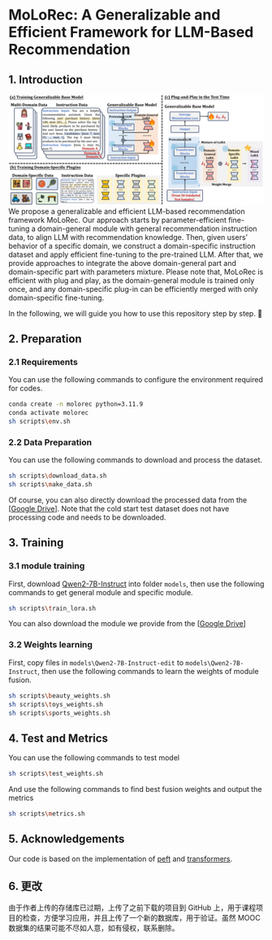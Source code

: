 # MoLoRec: A Generalizable and Efficient Framework for LLM-Based Recommendation
## 1. Introduction
![](doc/framework.png)   
We propose a generalizable and efficient LLM-based recommendation framework MoLoRec. Our approach starts by parameter-efficient fine-tuning a domain-general module with general recommendation instruction data, to align LLM with recommendation knowledge. Then, given users’ behavior of a specific domain, we construct a domain-specific instruction dataset and apply efficient fine-tuning to the pre-trained LLM. After that, we provide approaches to integrate the above domain-general part and domain-specific part with parameters mixture. Please note that, MoLoRec is efficient with plug and play, as the domain-general module is trained only once, and any domain-specific plug-in can be efficiently merged with only domain-specific fine-tuning.   

In the following, we will guide you how to use this repository step by step. 🤗
## 2. Preparation
### 2.1 Requirements
You can use the following commands to configure the environment required for codes.   
```bash
conda create -n molorec python=3.11.9  
conda activate molorec
sh scripts\env.sh
```
### 2.2 Data Preparation
You can use the following commands to download and process the dataset.    
```bash
sh scripts\download_data.sh
sh scripts\make_data.sh
```
Of course, you can also directly download the processed data from the [[Google Drive](https://drive.google.com/file/d/1T1MQiVnTOSnx19jKIH9IfFWrYotEk1ZB/view?usp=sharing)]. Note that the cold start test dataset does not have processing code and needs to be downloaded.
## 3. Training
### 3.1 module training
First, download [Qwen2-7B-Instruct](https://huggingface.co/Qwen/Qwen2-7B-Instruct) into folder `models`, then use the following commands to get general module and specific module.
```bash
sh scripts\train_lora.sh
```
You can also download the module we provide from the [[Google Drive](https://drive.google.com/file/d/1Yumwy7EyJZkeGmFzePpbtssMbOk8LiT4/view?usp=sharing)]
### 3.2 Weights learning
First, copy files in `models\Qwen2-7B-Instruct-edit` to `models\Qwen2-7B-Instruct`, then use the following commands to learn the weights of module fusion.
```bash
sh scripts\beauty_weights.sh
sh scripts\toys_weights.sh
sh scripts\sports_weights.sh
```
## 4. Test and Metrics
You can use the following commands to test model
```bash
sh scripts\test_weights.sh
```
And use the following commands to find best fusion weights and output the metrics
```bash
sh scripts\metrics.sh
```
## 5. Acknowledgements  
Our code is based on the implementation of [peft](https://github.com/huggingface/peft) and [transformers](https://github.com/huggingface/transformers).

## 6. 更改  
由于作者上传的存储库已过期，上传了之前下载的项目到 GitHub 上，用于课程项目的检查，方便学习应用，并且上传了一个新的数据库，用于验证。虽然 MOOC 数据集的结果可能不尽如人意，如有侵权，联系删除。
